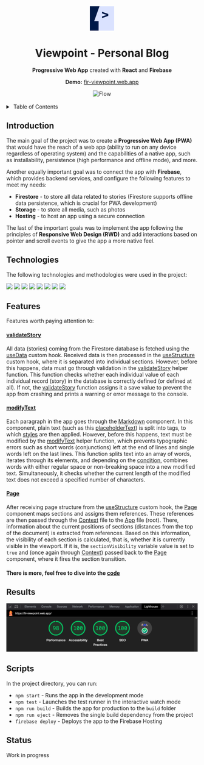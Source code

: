 <div align="center">
  <img src="./public/manifest-icon-512.maskable.png" alt="Icon" width="64" />
  <h1>Viewpoint - Personal Blog</h1>
  <p><strong>Progressive Web App</strong> created with <strong>React</strong> and <strong>Firebase</strong></p>
  <p><strong>Demo:</strong> <a href="https://fir-viewpoint.web.app">fir-viewpoint.web.app</a></p>
  <img src="./flow.gif" alt="Flow" width="400" />
</div>
<br />
<details>
  <summary> Table of Contents</summary>
  <ul>
    <li><a href="#introduction">Introduction</a></li>
    <li><a href="#technologies">Technologies</a></li>
    <li><a href="#features">Features</a></li>
    <li><a href="#results">Results</a></li>
    <li><a href="#scripts">Scripts</a></li>
    <li><a href="#status">Status</a></li>
  </ul>
</details>

## Introduction

The main goal of the project was to create a **Progressive Web App (PWA)** that would have the reach of a web app (ability to run on any device regardless of operating system) and the capabilities of a native app, such as installability, persistence (high performance and offline mode), and more.

Another equally important goal was to connect the app with **Firebase**, which provides backend services, and configure the following features to meet my needs:

- **Firestore** - to store all data related to stories (Firestore supports offline data persistence, which is crucial for PWA development)
- **Storage** - to store all media, such as photos
- **Hosting** - to host an app using a secure connection

The last of the important goals was to implement the app following the principles of **Responsive Web Design (RWD)** and add interactions based on pointer and scroll events to give the app a more native feel.

## Technologies

The following technologies and methodologies were used in the project:

![](https://img.shields.io/badge/React-18.2.0-61dafb?logo=react&logoColor=61dafb)
![](https://img.shields.io/badge/TypeScript-4.9.5-3178c6?logo=typescript&logoColor=3178c6)
![](https://img.shields.io/badge/Sass-1.65.1-cc6699?logo=sass&logoColor=cc6699)
![](https://img.shields.io/badge/Firebase-10.1.0-ffca28?logo=firebase&logoColor=ffca28)
![](https://img.shields.io/badge/Markdown-8.0.7-333?logo=markdown&logoColor=333)
![](https://img.shields.io/badge/Progressive_Web_App-555)
![](https://img.shields.io/badge/Responsive_Web_Design-555)
![](https://img.shields.io/badge/Material_Design-555)

## Features

Features worth paying attention to:

#### [validateStory](./src/helpers/validateStory.ts)

All data (stories) coming from the Firestore database is fetched using the [useData](./src/hooks/useData.ts) custom hook. Received data is then processed in the [useStructure](./src/hooks/useStructure.tsx) custom hook, where it is separated into individual sections. However, before this happens, data must go through validation in the [validateStory](./src/helpers/validateStory.ts) helper function. This function checks whether each individual value of each individual record (story) in the database is correctly defined (or defined at all). If not, the [validateStory](./src/helpers/validateStory.ts) function assigns it a save value to prevent the app from crashing and prints a warning or error message to the console.

#### [modifyText](./src/helpers/modifyText.ts)

Each paragraph in the app goes through the [Markdown](./src/components/Markdown/Markdown.tsx) component. In this component, plain text (such as this [placeholderText](https://github.com/mcktrjn/viewpoint/blob/77abee5e5c8402e81a8b896ceca8add48fc40364/src/constants.ts#L39-L85)) is split into tags, to which [styles](./src/components/Markdown/Markdown.module.scss) are then applied. However, before this happens, text must be modified by the [modifyText](./src/helpers/modifyText.ts) helper function, which prevents typographic errors such as short words (conjunctions) left at the end of lines and single words left on the last lines. This function splits text into an array of words, iterates through its elements, and depending on the [condition](https://github.com/mcktrjn/viewpoint/blob/77abee5e5c8402e81a8b896ceca8add48fc40364/src/helpers/modifyText.ts#L32-L33), combines words with either regular space or non-breaking space into a new modified text. Simultaneously, it checks whether the current length of the modified text does not exceed a specified number of characters.

#### [Page](./src/components/Page/Page.tsx)

After receiving page structure from the [useStructure](./src/hooks/useStructure.tsx) custom hook, the [Page](./src/components/Page/Page.tsx) component maps sections and assigns them references. These references are then passed through the [Context](./src/Context.ts) file to the [App](./src/App.tsx) file (root). There, information about the current positions of sections (distances from the top of the document) is extracted from references. Based on this information, the visibility of each section is calculated, that is, whether it is currently visible in the viewport. If it is, the `sectionVisibility` variable value is set to `true` and (once again through [Context](./src/Context.ts)) passed back to the [Page](./src/components/Page/Page.tsx) component, where it fires the section transition.

#### There is more, feel free to dive into the [code](./src)

## Results

<div align="center">
  <img src="./lighthouse.png" alt="Lighthouse" />
</div>

## Scripts

In the project directory, you can run:

- `npm start` - Runs the app in the development mode
- `npm test` - Launches the test runner in the interactive watch mode
- `npm run build` - Builds the app for production to the `build` folder
- `npm run eject` - Removes the single build dependency from the project
- `firebase deploy` - Deploys the app to the Firebase Hosting

## Status

Work in progress
